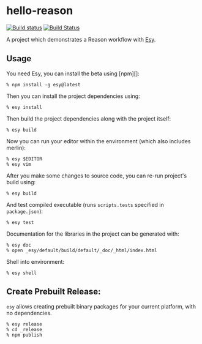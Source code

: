 # hello-reason

[![Build status](https://ci.appveyor.com/api/projects/status/clqxyx5ohadbjkcw/branch/master?svg=true)](https://ci.appveyor.com/project/esy/hello-reason/branch/master)
[![Build Status](https://travis-ci.org/esy-ocaml/hello-reason.svg?branch=master)](https://travis-ci.org/esy-ocaml/hello-reason)

A project which demonstrates a Reason workflow with [Esy][].

[Esy]: https://github.com/esy-ocaml/esy


## Usage

You need Esy, you can install the beta using [npm][]:

    % npm install -g esy@latest

Then you can install the project dependencies using:

    % esy install

Then build the project dependencies along with the project itself:

    % esy build

Now you can run your editor within the environment (which also includes merlin):

    % esy $EDITOR
    % esy vim

After you make some changes to source code, you can re-run project's build
using:

    % esy build

And test compiled executable (runs `scripts.tests` specified in
`package.json`):

    % esy test

Documentation for the libraries in the project can be generated with:

    % esy doc
    % open _esy/default/build/default/_doc/_html/index.html

Shell into environment:

    % esy shell


## Create Prebuilt Release:

`esy` allows creating prebuilt binary packages for your current platform, with
no dependencies.

    % esy release
    % cd _release
    % npm publish
